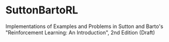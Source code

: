 # SuttonBartoRL
Implementations of Examples and Problems in Sutton and Barto's "Reinforcement Learning: An Introduction", 2nd Edition (Draft)

